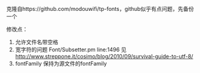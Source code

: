 克隆自https://github.com/modouwifi/tp-fonts，github似乎有点问题，先备份一个

修改点：
1. 允许文件名带空格
2. 宽字符的问题 Font/Subsetter.pm line:1496 见 http://www.streppone.it/cosimo/blog/2010/09/survival-guide-to-utf-8/
3. fontFamily 保持为源文件的fontFamily

